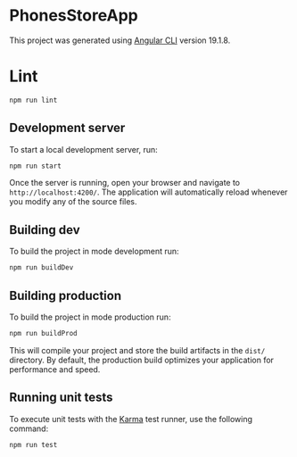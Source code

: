 # PhonesStoreApp

This project was generated using [Angular CLI](https://github.com/angular/angular-cli) version 19.1.8.

# Lint

```bash
npm run lint
```

## Development server

To start a local development server, run:

```bash
npm run start
```

Once the server is running, open your browser and navigate to `http://localhost:4200/`. The application will automatically reload whenever you modify any of the source files.

## Building dev

To build the project in mode development run:

```bash
npm run buildDev
```

## Building production

To build the project in mode production run:

```bash
npm run buildProd
```

This will compile your project and store the build artifacts in the `dist/` directory. By default, the production build optimizes your application for performance and speed.

## Running unit tests

To execute unit tests with the [Karma](https://karma-runner.github.io) test runner, use the following command:

```bash
npm run test
```
